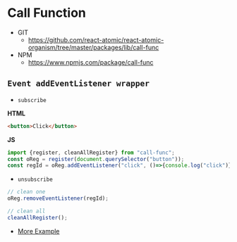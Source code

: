 Call Function
===============
   * GIT
      * https://github.com/react-atomic/react-atomic-organism/tree/master/packages/lib/call-func
   * NPM
      * https://www.npmjs.com/package/call-func 


## `Event addEventListener wrapper`
   * `subscribe`

__HTML__
```html
<button>Click</button>
```
__JS__
```js
import {register, cleanAllRegister} from "call-func";
const oReg = register(document.querySelector("button"));
const regId = oReg.addEventListener("click", ()=>{console.log("click")});
```

   * `unsubscribe` 
```js
// clean one
oReg.removeEventListener(regId);

// clean all
cleanAllRegister();
```

   * [More Example](https://github.com/react-atomic/react-atomic-organism/blob/main/packages/lib/call-func/src/__tests__/registerTest.js)

